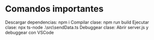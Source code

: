 # Comandos importantes
Descargar dependencias: 
    npm i
Compilar clase: npm run build
Ejecutar clase: npx ts-node .\src\sendData.ts
Debuggear clase: Abrir server.js y debuggear con VSCode